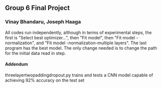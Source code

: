 ## Group 6 Final Project
### Vinay Bhandaru, Joseph Haaga
All codes run independently, although in terms of experimental steps, the first is "Select best optimizer...", then "Fit model", then "Fit model - normalization", and "Fit model -normalization-multiple layers".  The last program has the best model.  The only change needed is to change the path for the initial data read in step.

#### Addendum
threelayertwopaddingdropout.py trains and tests a CNN model capable of achieving 92% accuracy on the test set
